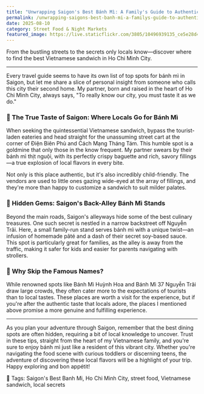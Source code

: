 ```yaml
---
title: "Unwrapping Saigon's Best Bánh Mì: A Family's Guide to Authentic Flavors"
permalink: /unwrapping-saigons-best-banh-mi-a-familys-guide-to-authentic-flavors/
date: 2025-08-10
category: Street Food & Night Markets
featured_image: https://live.staticflickr.com/3805/10496939135_ce5e28d4fb.jpg
---
```


From the bustling streets to the secrets only locals know—discover where to find the best Vietnamese sandwich in Ho Chi Minh City.

---

Every travel guide seems to have its own list of top spots for bánh mì in Saigon, but let me share a slice of personal insight from someone who calls this city their second home. My partner, born and raised in the heart of Ho Chi Minh City, always says, "To really know our city, you must taste it as we do."

### 🥖 The True Taste of Saigon: Where Locals Go for Bánh Mì

When seeking the quintessential Vietnamese sandwich, bypass the tourist-laden eateries and head straight for the unassuming street cart at the corner of Điện Biên Phủ and Cách Mạng Tháng Tám. This humble spot is a goldmine that only those in the know frequent. My partner swears by their bánh mì thịt nguội, with its perfectly crispy baguette and rich, savory fillings—a true explosion of local flavors in every bite. 

Not only is this place authentic, but it's also incredibly child-friendly. The vendors are used to little ones gazing wide-eyed at the array of fillings, and they're more than happy to customize a sandwich to suit milder palates. 

### 🌿 Hidden Gems: Saigon's Back-Alley Bánh Mì Stands

Beyond the main roads, Saigon's alleyways hide some of the best culinary treasures. One such secret is nestled in a narrow backstreet off Nguyễn Trãi. Here, a small family-run stand serves bánh mì with a unique twist—an infusion of homemade pâté and a dash of their secret soy-based sauce. This spot is particularly great for families, as the alley is away from the traffic, making it safer for kids and easier for parents navigating with strollers.

### 🌟 Why Skip the Famous Names?

While renowned spots like Bánh Mì Huỳnh Hoa and Bánh Mì 37 Nguyễn Trãi draw large crowds, they often cater more to the expectations of tourists than to local tastes. These places are worth a visit for the experience, but if you're after the authentic taste that locals adore, the places I mentioned above promise a more genuine and fulfilling experience.

---

As you plan your adventure through Saigon, remember that the best dining spots are often hidden, requiring a bit of local knowledge to uncover. Trust in these tips, straight from the heart of my Vietnamese family, and you're sure to enjoy bánh mì just like a resident of this vibrant city. Whether you're navigating the food scene with curious toddlers or discerning teens, the adventure of discovering these local flavors will be a highlight of your trip. Happy exploring and bon appétit!

️🌟 Tags: Saigon's Best Banh Mi, Ho Chi Minh City, street food, Vietnamese sandwich, local secrets

